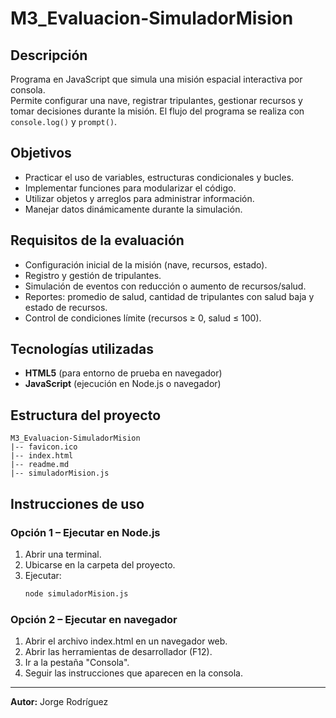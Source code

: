 # M3_Evaluacion-SimuladorMision

## Descripción
Programa en JavaScript que simula una misión espacial interactiva por consola.  
Permite configurar una nave, registrar tripulantes, gestionar recursos y tomar decisiones durante la misión. El flujo del programa se realiza con `console.log()` y `prompt()`.

## Objetivos
- Practicar el uso de variables, estructuras condicionales y bucles.
- Implementar funciones para modularizar el código.
- Utilizar objetos y arreglos para administrar información.
- Manejar datos dinámicamente durante la simulación.

## Requisitos de la evaluación
- Configuración inicial de la misión (nave, recursos, estado).
- Registro y gestión de tripulantes.
- Simulación de eventos con reducción o aumento de recursos/salud.
- Reportes: promedio de salud, cantidad de tripulantes con salud baja y estado de recursos.
- Control de condiciones límite (recursos ≥ 0, salud ≤ 100).

## Tecnologías utilizadas
- **HTML5** (para entorno de prueba en navegador)
- **JavaScript** (ejecución en Node.js o navegador)

## Estructura del proyecto
```
M3_Evaluacion-SimuladorMision
|-- favicon.ico
|-- index.html
|-- readme.md
|-- simuladorMision.js
```

## Instrucciones de uso

### Opción 1 – Ejecutar en Node.js
1. Abrir una terminal.
2. Ubicarse en la carpeta del proyecto.
3. Ejecutar:
   ```bash
   node simuladorMision.js
   ```

### Opción 2 – Ejecutar en navegador
1. Abrir el archivo index.html en un navegador web.
2. Abrir las herramientas de desarrollador (F12).
3. Ir a la pestaña "Consola".
4. Seguir las instrucciones que aparecen en la consola.

---

**Autor:** Jorge Rodríguez

